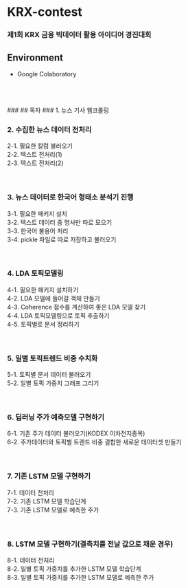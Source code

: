 # KRX-contest
### 제1회 KRX 금융 빅데이터 활용 아이디어 경진대회
### 
## Environment
- Google Colaboratory
<br>
<br>
<br>
### 
## 목차
### 1. 뉴스 기사 웹크롤링

### 2. 수집한 뉴스 데이터 전처리<br>
2-1. 필요한 칼럼 불러오기<br>
2-2. 텍스트 전처리(1)<br>
2-3. 텍스트 전처리(2)<br><br><br>


### 3. 뉴스 데이터로 한국어 형태소 분석기 진행<br>
3-1. 필요한 패키지 설치<br>
3-2. 텍스트 데이터 중 명사만 따로 모으기<br>
3-3. 한국어 불용어 처리<br>
3-4. pickle 파일로 따로 저장하고 불러오기<br><br><br>


### 4. LDA 토픽모델링<br>
4-1. 필요한 패키지 설치하기<br>
4-2. LDA 모델에 들어갈 객체 만들기<br>
4-3. Coherence 점수를 계산하여 좋은 LDA 모델 찾기<br>
4-4. LDA 토픽모델링으로 토픽 추출하기<br>
4-5. 토픽별로 문서 정리하기<br><br><br>


### 5. 일별 토픽트렌드 비중 수치화<br>
5-1. 토픽별 문서 데이터 불러오기<br>
5-2. 일별 토픽 가중치 그래프 그리기<br><br><br>


### 6. 딥러닝 주가 예측모델 구현하기<br>
6-1. 기존 주가 데이터 불러오기(KODEX 이차전지종목)<br>
6-2. 주가데이터와 토픽별 트렌드 비중 결합한 새로운 데이터셋 만들기<br><br><br>


### 7. 기존 LSTM 모델 구현하기<br>
7-1. 데이터 전처리<br>
7-2. 기존 LSTM 모델 학습단계<br>
7-3. 기존 LSTM 모델로 예측한 주가<br><br><br>


### 8. LSTM 모델 구현하기(결측치를 전날 값으로 채운 경우)<br>
8-1. 데이터 전처리<br>
8-2. 일별 토픽 가중치를 추가한 LSTM 모델 학습단계<br>
8-3. 일별 토픽 가중치를 추가한 LSTM 모델로 예측한 주가<br><br><br>



